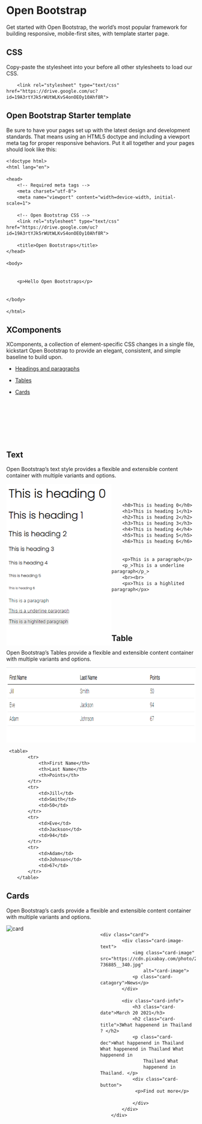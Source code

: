 # Open Bootstrap
Get started with Open Bootstrap, the world’s most popular framework for building responsive, mobile-first sites, with template starter page.
## CSS
Copy-paste the stylesheet <link> into your <head> before all other stylesheets to load our CSS.
 ```
     <link rel="stylesheet" type="text/css" href="https://drive.google.com/uc?id=19A3rtYJk5rWUtWLKvS4onOEOy10Ahf8R">
  ```
## Open Bootstrap Starter template
Be sure to have your pages set up with the latest design and development standards. That means using an HTML5 doctype and including a viewport meta tag for proper responsive behaviors. Put it all together and your pages should look like this:    
``` 
<!doctype html>
<html lang="en">

<head>
    <!-- Required meta tags -->
    <meta charset="utf-8">
    <meta name="viewport" content="width=device-width, initial-scale=1">

    <!-- Open Bootstrap CSS -->
    <link rel="stylesheet" type="text/css" href="https://drive.google.com/uc?id=19A3rtYJk5rWUtWLKvS4onOEOy10Ahf8R">

    <title>Open Bootstraps</title>
</head>

<body>


    <p>Hello Open Bootstraps</p>


</body>

</html>
```
  
## XComponents 
XComponents, a collection of element-specific CSS changes in a single file, kickstart Open Bootstrap to provide an elegant, consistent, and simple baseline to build upon.
  
- [Headings and paragraphs](#text)
- [Tables](#table)
- [Cards](#cards)


  

  <br><br> <br><br> <br><br>
  
  

 
## Text
Open Bootstrap’s text style provides a flexible and extensible content container with multiple variants and options.

<img align="left"  width="280" height="430"  src="https://github.com/playatanu/openbootstrap/blob/main/assets/text.PNG?raw=true" alt="card">

```
  


    <h0>This is heading 0</h0>
    <h1>This is heading 1</h1>
    <h2>This is heading 2</h2>
    <h3>This is heading 3</h3>
    <h4>This is heading 4</h4>
    <h5>This is heading 5</h5>
    <h6>This is heading 6</h6>


    <p>This is a paragraph</p>
    <p_>This is a underline paragraph</p_>
    <br><br>
    <px>This is a highlited paragraph</px>


   
              
  
```
 
## Table
 
 Open Bootstrap’s Tables provide a flexible and extensible content container with multiple variants and options.

<img align="center"  width="1800" height="200"  src="https://github.com/playatanu/openbootstrap/blob/main/assets/tables.PNG?raw=true" alt="tables">



``` 
 <table>
        <tr>
            <th>First Name</th>
            <th>Last Name</th>
            <th>Points</th>
        </tr>
        <tr>
            <td>Jill</td>
            <td>Smith</td>
            <td>50</td>
        </tr>
        <tr>
            <td>Eve</td>
            <td>Jackson</td>
            <td>94</td>
        </tr>
        <tr>
            <td>Adam</td>
            <td>Johnson</td>
            <td>67</td>
        </tr>
    </table>
```
 
 
 
## Cards 
Open Bootstrap’s cards provide a flexible and extensible content container with multiple variants and options.

<img align="left"  width="250" height="460"  src="https://github.com/playatanu/Ownbootstrap/blob/main/assets/card.PNG?raw=true" alt="card">


```
  
<div class="card">
        <div class="card-image-text">
            <img class="card-image" src="https://cdn.pixabay.com/photo/2015/04/23/22/00/tree-736885__340.jpg"
                alt="card-image">
            <p class="card-catagory">News</p>
        </div>

        <div class="card-info">
            <h3 class="card-date">March 20 2021</h3>
            <h2 class="card-title">3What happenend in Thailand ? </h2>
            <p class="card-dec">What happenend in Thailand What happenend in Thailand What happenend in
                Thailand What
                happenend in Thailand. </p>
            <div class="card-button">
             <p>Find out more</p>

            </div>
        </div>
    </div>
              
  
```

    
  
  
  
  


  

  
                       
